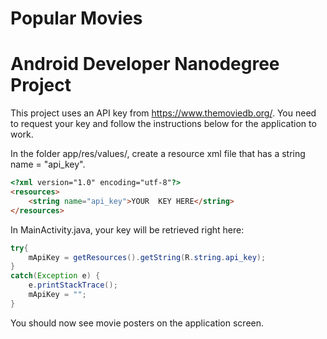 # Popular Movies
# Android Developer Nanodegree Project 

This project uses an API key from https://www.themoviedb.org/. You need to request your key and follow the instructions below for the application to work.

In the folder app/res/values/, create a resource xml file that has a string
name = "api_key".

```html
<?xml version="1.0" encoding="utf-8"?>
<resources>
    <string name="api_key">YOUR  KEY HERE</string>
</resources>
```

In MainActivity.java, your key will be retrieved right here:

```java
try{
	mApiKey = getResources().getString(R.string.api_key);
}
catch(Exception e) {
	e.printStackTrace();
	mApiKey = "";
}
```
  
You should now see movie posters on the application screen. 
